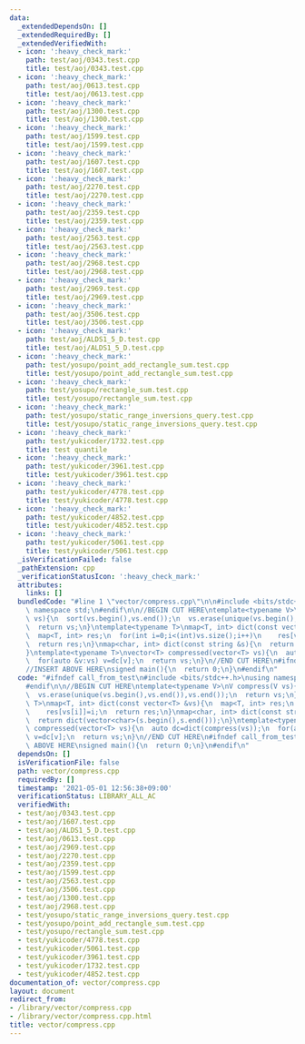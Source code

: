 ```yaml
---
data:
  _extendedDependsOn: []
  _extendedRequiredBy: []
  _extendedVerifiedWith:
  - icon: ':heavy_check_mark:'
    path: test/aoj/0343.test.cpp
    title: test/aoj/0343.test.cpp
  - icon: ':heavy_check_mark:'
    path: test/aoj/0613.test.cpp
    title: test/aoj/0613.test.cpp
  - icon: ':heavy_check_mark:'
    path: test/aoj/1300.test.cpp
    title: test/aoj/1300.test.cpp
  - icon: ':heavy_check_mark:'
    path: test/aoj/1599.test.cpp
    title: test/aoj/1599.test.cpp
  - icon: ':heavy_check_mark:'
    path: test/aoj/1607.test.cpp
    title: test/aoj/1607.test.cpp
  - icon: ':heavy_check_mark:'
    path: test/aoj/2270.test.cpp
    title: test/aoj/2270.test.cpp
  - icon: ':heavy_check_mark:'
    path: test/aoj/2359.test.cpp
    title: test/aoj/2359.test.cpp
  - icon: ':heavy_check_mark:'
    path: test/aoj/2563.test.cpp
    title: test/aoj/2563.test.cpp
  - icon: ':heavy_check_mark:'
    path: test/aoj/2968.test.cpp
    title: test/aoj/2968.test.cpp
  - icon: ':heavy_check_mark:'
    path: test/aoj/2969.test.cpp
    title: test/aoj/2969.test.cpp
  - icon: ':heavy_check_mark:'
    path: test/aoj/3506.test.cpp
    title: test/aoj/3506.test.cpp
  - icon: ':heavy_check_mark:'
    path: test/aoj/ALDS1_5_D.test.cpp
    title: test/aoj/ALDS1_5_D.test.cpp
  - icon: ':heavy_check_mark:'
    path: test/yosupo/point_add_rectangle_sum.test.cpp
    title: test/yosupo/point_add_rectangle_sum.test.cpp
  - icon: ':heavy_check_mark:'
    path: test/yosupo/rectangle_sum.test.cpp
    title: test/yosupo/rectangle_sum.test.cpp
  - icon: ':heavy_check_mark:'
    path: test/yosupo/static_range_inversions_query.test.cpp
    title: test/yosupo/static_range_inversions_query.test.cpp
  - icon: ':heavy_check_mark:'
    path: test/yukicoder/1732.test.cpp
    title: test quantile
  - icon: ':heavy_check_mark:'
    path: test/yukicoder/3961.test.cpp
    title: test/yukicoder/3961.test.cpp
  - icon: ':heavy_check_mark:'
    path: test/yukicoder/4778.test.cpp
    title: test/yukicoder/4778.test.cpp
  - icon: ':heavy_check_mark:'
    path: test/yukicoder/4852.test.cpp
    title: test/yukicoder/4852.test.cpp
  - icon: ':heavy_check_mark:'
    path: test/yukicoder/5061.test.cpp
    title: test/yukicoder/5061.test.cpp
  _isVerificationFailed: false
  _pathExtension: cpp
  _verificationStatusIcon: ':heavy_check_mark:'
  attributes:
    links: []
  bundledCode: "#line 1 \"vector/compress.cpp\"\n\n#include <bits/stdc++.h>\nusing\
    \ namespace std;\n#endif\n\n//BEGIN CUT HERE\ntemplate<typename V>\nV compress(V\
    \ vs){\n  sort(vs.begin(),vs.end());\n  vs.erase(unique(vs.begin(),vs.end()),vs.end());\n\
    \  return vs;\n}\ntemplate<typename T>\nmap<T, int> dict(const vector<T> &vs){\n\
    \  map<T, int> res;\n  for(int i=0;i<(int)vs.size();i++)\n    res[vs[i]]=i;\n\
    \  return res;\n}\nmap<char, int> dict(const string &s){\n  return dict(vector<char>(s.begin(),s.end()));\n\
    }\ntemplate<typename T>\nvector<T> compressed(vector<T> vs){\n  auto dc=dict(compress(vs));\n\
    \  for(auto &v:vs) v=dc[v];\n  return vs;\n}\n//END CUT HERE\n#ifndef call_from_test\n\
    //INSERT ABOVE HERE\nsigned main(){\n  return 0;\n}\n#endif\n"
  code: "#ifndef call_from_test\n#include <bits/stdc++.h>\nusing namespace std;\n\
    #endif\n\n//BEGIN CUT HERE\ntemplate<typename V>\nV compress(V vs){\n  sort(vs.begin(),vs.end());\n\
    \  vs.erase(unique(vs.begin(),vs.end()),vs.end());\n  return vs;\n}\ntemplate<typename\
    \ T>\nmap<T, int> dict(const vector<T> &vs){\n  map<T, int> res;\n  for(int i=0;i<(int)vs.size();i++)\n\
    \    res[vs[i]]=i;\n  return res;\n}\nmap<char, int> dict(const string &s){\n\
    \  return dict(vector<char>(s.begin(),s.end()));\n}\ntemplate<typename T>\nvector<T>\
    \ compressed(vector<T> vs){\n  auto dc=dict(compress(vs));\n  for(auto &v:vs)\
    \ v=dc[v];\n  return vs;\n}\n//END CUT HERE\n#ifndef call_from_test\n//INSERT\
    \ ABOVE HERE\nsigned main(){\n  return 0;\n}\n#endif\n"
  dependsOn: []
  isVerificationFile: false
  path: vector/compress.cpp
  requiredBy: []
  timestamp: '2021-05-01 12:56:38+09:00'
  verificationStatus: LIBRARY_ALL_AC
  verifiedWith:
  - test/aoj/0343.test.cpp
  - test/aoj/1607.test.cpp
  - test/aoj/ALDS1_5_D.test.cpp
  - test/aoj/0613.test.cpp
  - test/aoj/2969.test.cpp
  - test/aoj/2270.test.cpp
  - test/aoj/2359.test.cpp
  - test/aoj/1599.test.cpp
  - test/aoj/2563.test.cpp
  - test/aoj/3506.test.cpp
  - test/aoj/1300.test.cpp
  - test/aoj/2968.test.cpp
  - test/yosupo/static_range_inversions_query.test.cpp
  - test/yosupo/point_add_rectangle_sum.test.cpp
  - test/yosupo/rectangle_sum.test.cpp
  - test/yukicoder/4778.test.cpp
  - test/yukicoder/5061.test.cpp
  - test/yukicoder/3961.test.cpp
  - test/yukicoder/1732.test.cpp
  - test/yukicoder/4852.test.cpp
documentation_of: vector/compress.cpp
layout: document
redirect_from:
- /library/vector/compress.cpp
- /library/vector/compress.cpp.html
title: vector/compress.cpp
---
```

